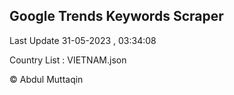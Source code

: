 

## Google Trends Keywords Scraper 
 
Last Update 31-05-2023 , 03:34:08

Country List :
VIETNAM.json



© Abdul Muttaqin 
